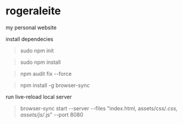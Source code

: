 # rogeraleite
my personal website

install dependecies
> sudo npm init

> sudo npm install

> npm audit fix --force

> npm install -g browser-sync

run live-reload local server
> browser-sync start --server --files "index.html, assets/css/*.css, assets/js/*.js" --port 8080
